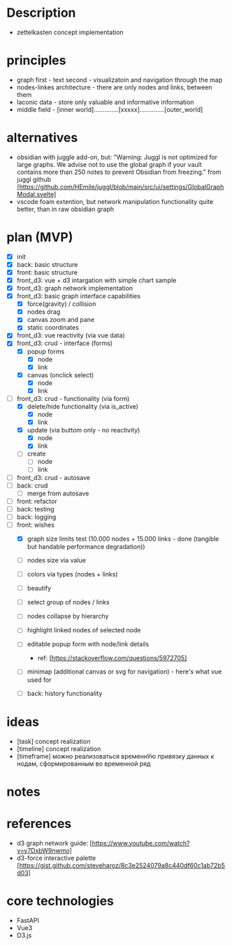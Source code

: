 # Description
- zettelkasten concept implementation


# principles
- graph first - text second - visualizatoin and navigation through the map
- nodes-linkes architecture - there are only nodes and links, between them
- laconic data - store only valuable and informative information
- middle field - [inner world]..............[xxxxx]..............[outer_world]


# alternatives
- obsidian with juggle add-on, but: "Warning: Juggl is not optimized for large graphs. We advise not to use the global graph if your vault
contains more than 250 notes to prevent Obsidian from freezing." from juggl github [https://github.com/HEmile/juggl/blob/main/src/ui/settings/GlobalGraphModal.svelte]
- vscode foam extention, but network manipulation functionality quite better, than in raw obsidian graph


# plan (MVP)
- [x] init
- [x] back: basic structure
- [x] front: basic structure
- [x] front_d3: vue + d3 intargation with simple chart sample
- [x] front_d3: graph network implementation
- [x] front_d3: basic graph interface capabilities
    - [x] force(gravity) / collision 
    - [x] nodes drag
    - [x] canvas zoom and pane
    - [x] static coordinates
- [x] front_d3: vue reactivity (via vue data)
- [x] front_d3: crud - interface (forms)
    - [x] popup forms
        - [x] node
        - [x] link
    - [x] canvas (onclick select)
        - [x] node
        - [x] link
- [ ] front_d3: crud - functionality (via form)
    - [x] delete/hide functionality (via is_active)
        - [x] node
        - [x] link
    - [x] update (via buttom only - no reactivity)
        - [x] node
        - [x] link
    - [ ] create
        - [ ] node
        - [ ] link
- [ ] front_d3: crud - autosave
- [ ] back: crud
    - [ ] merge from autosave
- [ ] front: refactor
- [ ] back: testing
- [ ] back: logging
- [ ] front: wishes
    - [x] graph size limits test (10.000 nodes + 15.000 links - done (tangible but handable performance degradation))
    - [ ] nodes size via value
    - [ ] colors via types (nodes + links)
    - [ ] beautify
    - [ ] select group of nodes / links
    - [ ] nodes collapse by hierarchy
    - [ ] highlight linked nodes of selected node
    - [ ] editable popup form with node/link details
        - ref: [https://stackoverflow.com/questions/5972705]
    - [ ] minimap (additional canvas or svg for navigation) - here's what vue used for
    - [ ] back: history functionality


# ideas
- [task] concept realization
- [timeline] concept realization
- [timeframe] можно реализоваться временнУю привязку данных к нодам, сформированным во временной ряд


# notes


# references
- d3 graph network guide: [https://www.youtube.com/watch?v=y7DxbW9nwmo]
- d3-force interactive palette [https://gist.github.com/steveharoz/8c3e2524079a8c440df60c1ab72b5d03]


# core technologies
- FastAPI
- Vue3
- D3.js